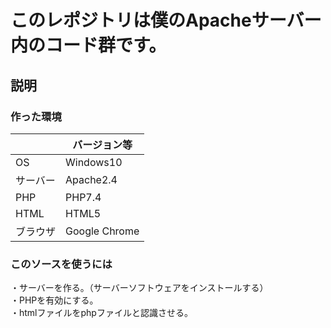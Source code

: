 # このレポジトリは僕のApacheサーバー内のコード群です。
## 説明
### 作った環境
||バージョン等|
|----|----|
|OS|Windows10|
|サーバー|Apache2.4|
|PHP|PHP7.4|
|HTML|HTML5|
|ブラウザ|Google Chrome|
### このソースを使うには
・サーバーを作る。（サーバーソフトウェアをインストールする）  
・PHPを有効にする。  
・htmlファイルをphpファイルと認識させる。  
